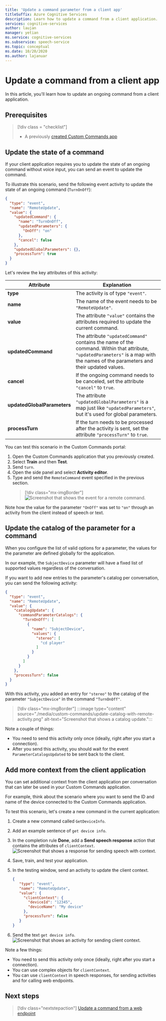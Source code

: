 ```yaml
---
title: 'Update a command parameter from a client app'                             
titleSuffix: Azure Cognitive Services
description: Learn how to update a command from a client application.
services: cognitive-services
author: laujan
manager: yetian
ms.service: cognitive-services
ms.subservice: speech-service
ms.topic: conceptual
ms.date: 10/20/2020
ms.author: lajanuar
---
```


# Update a command from a client app

In this article, you'll learn how to update an ongoing command from a client application.

## Prerequisites
> [!div class = "checklist"]
> * A previously [created Custom Commands app](quickstart-custom-commands-application.md)

## Update the state of a command

If your client application requires you to update the state of an ongoing command without voice input, you can send an event to update the command.

To illustrate this scenario, send the following event activity to update the state of an ongoing command (`TurnOnOff`): 

```json
{
  "type": "event",
  "name": "RemoteUpdate",
  "value": {
    "updatedCommand": {
      "name": "TurnOnOff",
      "updatedParameters": {
        "OnOff": "on"
      },
      "cancel": false
    },
    "updatedGlobalParameters": {},
    "processTurn": true
  }
}
```

Let's review the key attributes of this activity:

| Attribute | Explanation |
| ---------------- | --------------------------------------------------------------------------------------------------------------------------- |
| **type** | The activity is of type `"event"`. |
| **name** | The name of the event needs to be `"RemoteUpdate"`. |
| **value** | The attribute `"value"` contains the attributes required to update the current command. |
| **updatedCommand** | The attribute `"updatedCommand"` contains the name of the command. Within that attribute, `"updatedParameters"` is a map with the names of the parameters and their updated values. |
| **cancel** | If the ongoing command needs to be canceled, set the attribute `"cancel"` to `true`. |
| **updatedGlobalParameters** | The attribute `"updatedGlobalParameters"` is a map just like `"updatedParameters"`, but it's used for global parameters. |
| **processTurn** | If the turn needs to be processed after the activity is sent, set the attribute `"processTurn"` to `true`. |

You can test this scenario in the Custom Commands portal:

1. Open the Custom Commands application that you previously created. 
1. Select **Train** and then **Test**.
1. Send `turn`.
1. Open the side panel and select **Activity editor**.
1. Type and send the `RemoteCommand` event specified in the previous section.
    > [!div class="mx-imgBorder"]
    > ![Screenshot that shows the event for a remote command.](media/custom-commands/send-remote-command-activity-no-mic.png)

Note how the value for the parameter `"OnOff"` was set to `"on"` through an activity from the client instead of speech or text.

## Update the catalog of the parameter for a command

When you configure the list of valid options for a parameter, the values for the parameter are defined globally for the application. 

In our example, the `SubjectDevice` parameter will have a fixed list of supported values regardless of the conversation.

If you want to add new entries to the parameter's catalog per conversation, you can send the following activity:

```json
{
  "type": "event",
  "name": "RemoteUpdate",
  "value": {
    "catalogUpdate": {
      "commandParameterCatalogs": {
        "TurnOnOff": [
          {
            "name": "SubjectDevice",
            "values": {
              "stereo": [
                "cd player"
              ]
            }
          }
        ]
      }
    },
    "processTurn": false
  }
}
```
With this activity, you added an entry for `"stereo"` to the catalog of the parameter `"SubjectDevice"` in the command `"TurnOnOff"`.

> [!div class="mx-imgBorder"]
> :::image type="content" source="./media/custom-commands/update-catalog-with-remote-activity.png" alt-text="Screenshot that shows a catalog update.":::

Note a couple of things:
- You need to send this activity only once (ideally, right after you start a connection).
- After you send this activity, you should wait for the event `ParameterCatalogsUpdated` to be sent back to the client.

## Add more context from the client application

You can set additional context from the client application per conversation that can later be used in your Custom Commands application. 

For example, think about the scenario where you want to send the ID and name of the device connected to the Custom Commands application.

To test this scenario, let's create a new command in the current application:
1. Create a new command called `GetDeviceInfo`.
1. Add an example sentence of `get device info`.
1. In the completion rule **Done**, add a **Send speech response** action that contains the attributes of `clientContext`.
   ![Screenshot that shows a response for sending speech with context.](media/custom-commands/send-speech-response-context.png)
1. Save, train, and test your application.
1. In the testing window, send an activity to update the client context.

    ```json
    {
       "type": "event",
       "name": "RemoteUpdate",
       "value": {
         "clientContext": {
           "deviceId": "12345",
           "deviceName": "My device"
         },
         "processTurn": false
       }
    }
    ```
1. Send the text `get device info`.
   ![Screenshot that shows an activity for sending client context.](media/custom-commands/send-client-context-activity-no-mic.png)

Note a few things:
- You need to send this activity only once (ideally, right after you start a connection).
- You can use complex objects for `clientContext`.
- You can use `clientContext` in speech responses, for sending activities and for calling web endpoints.

## Next steps

> [!div class="nextstepaction"]
> [Update a command from a web endpoint](./how-to-custom-commands-update-command-from-web-endpoint.md)
